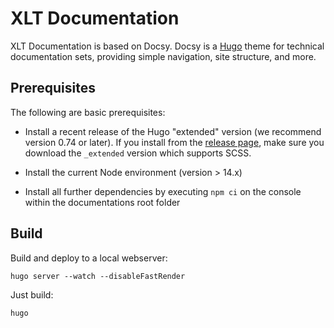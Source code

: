 # XLT Documentation

XLT Documentation is based on Docsy. Docsy is a [Hugo](https://gohugo.io/) theme for technical documentation sets, providing simple navigation, site structure, and more.

## Prerequisites

The following are basic prerequisites:

- Install a recent release of the Hugo "extended" version (we recommend version 0.74 or later). 
If you install from the [release page](https://github.com/gohugoio/hugo/releases), make sure you download the `_extended` version which supports SCSS.

- Install the current Node environment (version > 14.x)

- Install all further dependencies by executing `npm ci` on the console within the documentations root folder

## Build

Build and deploy to a local webserver:

```
hugo server --watch --disableFastRender
```

Just build:
```
hugo
```
